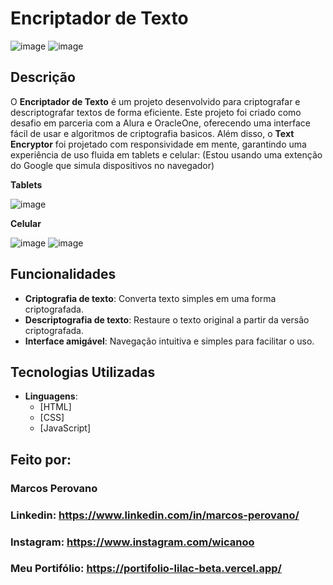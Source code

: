 # Encriptador de Texto

![image](https://github.com/user-attachments/assets/9ec0e61a-e7e6-4434-88b7-2fb2b7855614)
![image](https://github.com/user-attachments/assets/511a3a38-c63e-4fce-b489-e054b6090644)


## Descrição

O **Encriptador de Texto** é um projeto desenvolvido para criptografar e descriptografar textos de forma eficiente. Este projeto foi criado como desafio em parceria com a Alura e OracleOne, oferecendo uma interface fácil de usar e algoritmos de criptografia basicos.
Além disso, o **Text Encryptor** foi projetado com responsividade em mente, garantindo uma experiência de uso fluida em tablets e celular: (Estou usando uma extenção do Google que simula dispositivos no navegador)

**Tablets**

![image](https://github.com/user-attachments/assets/2705f5d5-d1e2-45c2-80d2-1b5e27a0852c)

**Celular**

![image](https://github.com/user-attachments/assets/0a8f1976-bd1f-42b2-a75b-f7c00177de72)  ![image](https://github.com/user-attachments/assets/a898d02f-4b63-4f6b-a443-f70c6d1dd8a1)



## Funcionalidades

- **Criptografia de texto**: Converta texto simples em uma forma criptografada.
- **Descriptografia de texto**: Restaure o texto original a partir da versão criptografada.
- **Interface amigável**: Navegação intuitiva e simples para facilitar o uso.

## Tecnologias Utilizadas

- **Linguagens**:
  - [HTML]
  - [CSS]
  - [JavaScript]

## Feito por:

### Marcos Perovano

### Linkedin: https://www.linkedin.com/in/marcos-perovano/
### Instagram: https://www.instagram.com/wicanoo
### Meu Portifólio: https://portifolio-lilac-beta.vercel.app/
